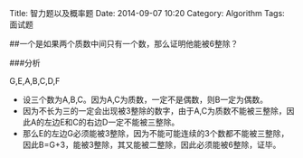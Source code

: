 Title: 智力题以及概率题
Date: 2014-09-07 10:20
Category: Algorithm
Tags: 面试题

##一个是如果两个质数中间只有一个数，那么证明他能被6整除？

###分析

G,E,A,B,C,D,F

* 设三个数为A,B,C。因为A,C为质数，一定不是偶数，则B一定为偶数。
* 因为不长为三的一定会出现被3整除的数字，由于A,C为质数不能被三整除，因此A的左边E和C的右边D一定不能被三整除。
* 那么E的左边G必须能被3整除，因为不能可能连续的3个数都不能被三整除，因此B=G+3，能被3整除，其又能被二整除，因此必须能被6整除，证毕。



